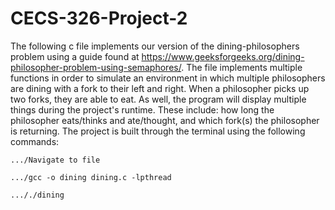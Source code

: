 # CECS-326-Project-2

The following c file implements our version of the dining-philosophers problem using a guide found at https://www.geeksforgeeks.org/dining-philosopher-problem-using-semaphores/.  The file implements multiple functions in order to simulate an environment in which multiple philosophers are dining with a fork to their left and right.  When a philosopher picks up two forks, they are able to eat.  As well, the program will display multiple things during the project's runtime.  These include: how long the philosopher eats/thinks and ate/thought, and which fork(s) the philosopher is returning.  The project is built through the terminal using the following commands:

```.../Navigate to file```

```.../gcc -o dining dining.c -lpthread```

```..././dining```
